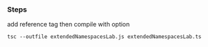 ### Steps

add reference tag then compile with option

    tsc --outfile extendedNamespacesLab.js extendedNamespacesLab.ts